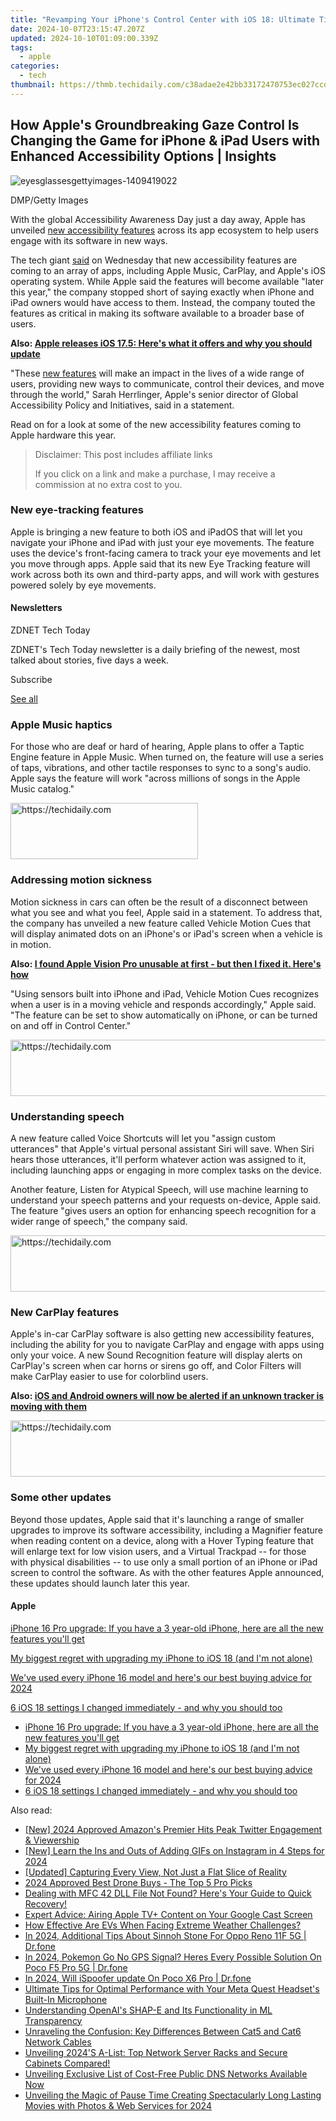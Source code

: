 ```yaml
---
title: "Revamping Your iPhone's Control Center with iOS 18: Ultimate Tips & Tricks for Personalized Accessibility"
date: 2024-10-07T23:15:47.207Z
updated: 2024-10-10T01:09:00.339Z
tags:
  - apple
categories:
  - tech
thumbnail: https://thmb.techidaily.com/c38adae2e42bb33172470753ec027ccdb4d1aafb812ed418ac2e91f37424af9f.jpg
---
```


## How Apple's Groundbreaking Gaze Control Is Changing the Game for iPhone & iPad Users with Enhanced Accessibility Options | Insights

![eyesglassesgettyimages-1409419022](https://www.zdnet.com/a/img/resize/9e7a8608cb865c8e3a8ea98edc0097f6ee8e879b/2024/05/15/94a03b2c-c31d-4d1e-98d3-51a332c62362/eyesglassesgettyimages-1409419022.jpg?auto=webp&width=1280)

DMP/Getty Images

With the global Accessibility Awareness Day just a day away, Apple has unveiled [new accessibility features](https://www.zdnet.com/article/8-ways-google-just-upgraded-accessibility-in-its-apps-and-pixel-devices/) across its app ecosystem to help users engage with its software in new ways.

The tech giant [said](https://www.apple.com/newsroom/2024/05/apple-announces-new-accessibility-features-including-eye-tracking/) on Wednesday that new accessibility features are coming to an array of apps, including Apple Music, CarPlay, and Apple's iOS operating system. While Apple said the features will become available "later this year," the company stopped short of saying exactly when iPhone and iPad owners would have access to them. Instead, the company touted the features as critical in making its software available to a broader base of users.

**Also: [Apple releases iOS 17.5: Here's what it offers and why you should update](https://www.zdnet.com/article/apple-releases-ios-17-5-heres-what-it-offers-and-why-you-should-update/)**

"These [new features](https://www.zdnet.com/article/new-accessibility-features-are-coming-to-your-apple-devices-this-year-heres-what-to-know-about-them/) will make an impact in the lives of a wide range of users, providing new ways to communicate, control their devices, and move through the world," Sarah Herrlinger, Apple's senior director of Global Accessibility Policy and Initiatives, said in a statement.

Read on for a look at some of the new accessibility features coming to Apple hardware this year.

>  Disclaimer: This post includes affiliate links
>
>  If you click on a link and make a purchase, I may receive a commission at no extra cost to you.
>

### New eye-tracking features

Apple is bringing a new feature to both iOS and iPadOS that will let you navigate your iPhone and iPad with just your eye movements. The feature uses the device's front-facing camera to track your eye movements and let you move through apps. Apple said that its new Eye Tracking feature will work across both its own and third-party apps, and will work with gestures powered solely by eye movements.

#### Newsletters

ZDNET Tech Today

ZDNET's Tech Today newsletter is a daily briefing of the newest, most talked about stories, five days a week.

 Subscribe

[See all](https://www.zdnet.com/newsletters/)

### Apple Music haptics

For those who are deaf or hard of hearing, Apple plans to offer a Taptic Engine feature in Apple Music. When turned on, the feature will use a series of taps, vibrations, and other tactile responses to sync to a song's audio. Apple says the feature will work "across millions of songs in the Apple Music catalog."

<!-- affiliate ads begin -->
<a href="https://aligracehair.sjv.io/c/5597632/1902273/19272" target="_top" id="1902273">
  <img src="//a.impactradius-go.com/display-ad/19272-1902273" border="0" alt="https://techidaily.com" width="300" height="90"/>
</a>
<img height="0" width="0" src="https://aligracehair.sjv.io/i/5597632/1902273/19272" style="position:absolute;visibility:hidden;" border="0" />
<!-- affiliate ads end -->

### Addressing motion sickness

Motion sickness in cars can often be the result of a disconnect between what you see and what you feel, Apple said in a statement. To address that, the company has unveiled a new feature called Vehicle Motion Cues that will display animated dots on an iPhone's or iPad's screen when a vehicle is in motion.

**Also: [I found Apple Vision Pro unusable at first - but then I fixed it. Here's how](https://www.zdnet.com/article/i-found-apple-vision-pro-unusable-at-first-but-then-i-fixed-it-heres-how/)**

"Using sensors built into iPhone and iPad, Vehicle Motion Cues recognizes when a user is in a moving vehicle and responds accordingly," Apple said. "The feature can be set to show automatically on iPhone, or can be turned on and off in Control Center."

<!-- affiliate ads begin -->
<a href="https://laganoo.pxf.io/c/5597632/1657400/16446" target="_top" id="1657400">
  <img src="//a.impactradius-go.com/display-ad/16446-1657400" border="0" alt="https://techidaily.com" width="728" height="90"/>
</a>
<img height="0" width="0" src="https://laganoo.pxf.io/i/5597632/1657400/16446" style="position:absolute;visibility:hidden;" border="0" />
<!-- affiliate ads end -->

### Understanding speech

A new feature called Voice Shortcuts will let you "assign custom utterances" that Apple's virtual personal assistant Siri will save. When Siri hears those utterances, it'll perform whatever action was assigned to it, including launching apps or engaging in more complex tasks on the device.

Another feature, Listen for Atypical Speech, will use machine learning to understand your speech patterns and your requests on-device, Apple said. The feature "gives users an option for enhancing speech recognition for a wider range of speech," the company said.

<!-- affiliate ads begin -->
<a href="https://appsumo.8odi.net/c/5597632/2037318/7443" target="_top" id="2037318">
  <img src="//a.impactradius-go.com/display-ad/7443-2037318" border="0" alt="https://techidaily.com" width="728" height="90"/>
</a>
<img height="0" width="0" src="https://appsumo.8odi.net/i/5597632/2037318/7443" style="position:absolute;visibility:hidden;" border="0" />
<!-- affiliate ads end -->

### New CarPlay features

Apple's in-car CarPlay software is also getting new accessibility features, including the ability for you to navigate CarPlay and engage with apps using only your voice. A new Sound Recognition feature will display alerts on CarPlay's screen when car horns or sirens go off, and Color Filters will make CarPlay easier to use for colorblind users.

**Also: [iOS and Android owners will now be alerted if an unknown tracker is moving with them](https://www.zdnet.com/article/ios-and-android-owners-will-now-be-alerted-if-an-unknown-tracker-is-moving-with-them/)**

<!-- affiliate ads begin -->
<a href="https://appsumo.8odi.net/c/5597632/2144275/7443" target="_top" id="2144275">
  <img src="//a.impactradius-go.com/display-ad/7443-2144275" border="0" alt="https://techidaily.com" width="728" height="90"/>
</a>
<img height="0" width="0" src="https://appsumo.8odi.net/i/5597632/2144275/7443" style="position:absolute;visibility:hidden;" border="0" />
<!-- affiliate ads end -->

### Some other updates

Beyond those updates, Apple said that it's launching a range of smaller upgrades to improve its software accessibility, including a Magnifier feature when reading content on a device, along with a Hover Typing feature that will enlarge text for low vision users, and a Virtual Trackpad -- for those with physical disabilities -- to use only a small portion of an iPhone or iPad screen to control the software. As with the other features Apple announced, these updates should launch later this year.

#### Apple

[iPhone 16 Pro upgrade: If you have a 3 year-old iPhone, here are all the new features you'll get](https://www.zdnet.com/article/iphone-16-pro-and-pro-max-hands-on/ "iPhone 16 Pro upgrade: If you have a 3 year-old iPhone, here are all the new features you'll get")

[My biggest regret with upgrading my iPhone to iOS 18 (and I'm not alone)](https://www.zdnet.com/article/my-biggest-regret-with-upgrading-my-iphone-to-ios-18-and-im-not-alone/ "My biggest regret with upgrading my iPhone to iOS 18 (and I'm not alone)")

[We've used every iPhone 16 model and here's our best buying advice for 2024](https://www.zdnet.com/article/iphone-16-pro-max-buying-advice-2024/ "We've used every iPhone 16 model and here's our best buying advice for 2024")

[6 iOS 18 settings I changed immediately - and why you should too](https://www.zdnet.com/article/6-ios-18-settings-i-changed-immediately-and-why-you-should-too/ "6 iOS 18 settings I changed immediately - and why you should too")

* [iPhone 16 Pro upgrade: If you have a 3 year-old iPhone, here are all the new features you'll get](https://www.zdnet.com/article/iphone-16-pro-and-pro-max-hands-on/ "iPhone 16 Pro upgrade: If you have a 3 year-old iPhone, here are all the new features you'll get")
* [My biggest regret with upgrading my iPhone to iOS 18 (and I'm not alone)](https://www.zdnet.com/article/my-biggest-regret-with-upgrading-my-iphone-to-ios-18-and-im-not-alone/ "My biggest regret with upgrading my iPhone to iOS 18 (and I'm not alone)")
* [We've used every iPhone 16 model and here's our best buying advice for 2024](https://www.zdnet.com/article/iphone-16-pro-max-buying-advice-2024/ "We've used every iPhone 16 model and here's our best buying advice for 2024")
* [6 iOS 18 settings I changed immediately - and why you should too](https://www.zdnet.com/article/6-ios-18-settings-i-changed-immediately-and-why-you-should-too/ "6 iOS 18 settings I changed immediately - and why you should too")

<ins class="adsbygoogle"
     style="display:block"
     data-ad-format="autorelaxed"
     data-ad-client="ca-pub-7571918770474297"
     data-ad-slot="1223367746"></ins>

<ins class="adsbygoogle"
     style="display:block"
     data-ad-client="ca-pub-7571918770474297"
     data-ad-slot="8358498916"
     data-ad-format="auto"
     data-full-width-responsive="true"></ins>

<span class="atpl-alsoreadstyle">Also read:</span>
<div><ul>
<li><a href="https://twitter-clips.techidaily.com/new-2024-approved-amazons-premier-hits-peak-twitter-engagement-and-viewership/"><u>[New] 2024 Approved Amazon's Premier Hits Peak Twitter Engagement & Viewership</u></a></li>
<li><a href="https://instagram-videos.techidaily.com/new-learn-the-ins-and-outs-of-adding-gifs-on-instagram-in-4-steps-for-2024/"><u>[New] Learn the Ins and Outs of Adding GIFs on Instagram in 4 Steps for 2024</u></a></li>
<li><a href="https://extra-hints.techidaily.com/updated-capturing-every-view-not-just-a-flat-slice-of-reality/"><u>[Updated] Capturing Every View, Not Just a Flat Slice of Reality</u></a></li>
<li><a href="https://extra-resources.techidaily.com/2024-approved-best-drone-buys-the-top-5-pro-picks/"><u>2024 Approved Best Drone Buys - The Top 5 Pro Picks</u></a></li>
<li><a href="https://techtrends.techidaily.com/dealing-with-mfc-42-dll-file-not-found-heres-your-guide-to-quick-recovery/"><u>Dealing with MFC 42 DLL File Not Found? Here's Your Guide to Quick Recovery!</u></a></li>
<li><a href="https://techtrends.techidaily.com/expert-advice-airing-apple-tvplus-content-on-your-google-cast-screen/"><u>Expert Advice: Airing Apple TV+ Content on Your Google Cast Screen</u></a></li>
<li><a href="https://techtrends.techidaily.com/how-effective-are-evs-when-facing-extreme-weather-challenges/"><u>How Effective Are EVs When Facing Extreme Weather Challenges?</u></a></li>
<li><a href="https://android-pokemon-go.techidaily.com/in-2024-additional-tips-about-sinnoh-stone-for-oppo-reno-11f-5g-drfone-by-drfone-virtual-android/"><u>In 2024, Additional Tips About Sinnoh Stone For Oppo Reno 11F 5G | Dr.fone</u></a></li>
<li><a href="https://pokemon-go-android.techidaily.com/in-2024-pokemon-go-no-gps-signal-heres-every-possible-solution-on-poco-f5-pro-5g-drfone-by-drfone-virtual-android/"><u>In 2024, Pokemon Go No GPS Signal? Heres Every Possible Solution On Poco F5 Pro 5G | Dr.fone</u></a></li>
<li><a href="https://phone-solutions.techidaily.com/in-2024-will-ispoofer-update-on-poco-x6-pro-drfone-by-drfone-virtual-android/"><u>In 2024, Will iSpoofer update On Poco X6 Pro | Dr.fone</u></a></li>
<li><a href="https://techtrends.techidaily.com/ultimate-tips-for-optimal-performance-with-your-meta-quest-headsets-built-in-microphone/"><u>Ultimate Tips for Optimal Performance with Your Meta Quest Headset's Built-In Microphone</u></a></li>
<li><a href="https://tech-haven.techidaily.com/understanding-openais-shap-e-and-its-functionality-in-ml-transparency/"><u>Understanding OpenAI's SHAP-E and Its Functionality in ML Transparency</u></a></li>
<li><a href="https://techtrends.techidaily.com/unraveling-the-confusion-key-differences-between-cat5-and-cat6-network-cables/"><u>Unraveling the Confusion: Key Differences Between Cat5 and Cat6 Network Cables</u></a></li>
<li><a href="https://techtrends.techidaily.com/unveiling-2024s-a-list-top-network-server-racks-and-secure-cabinets-compared/"><u>Unveiling 2024'S A-List: Top Network Server Racks and Secure Cabinets Compared!</u></a></li>
<li><a href="https://techtrends.techidaily.com/unveiling-exclusive-list-of-cost-free-public-dns-networks-available-now/"><u>Unveiling Exclusive List of Cost-Free Public DNS Networks Available Now</u></a></li>
<li><a href="https://some-skills.techidaily.com/unveiling-the-magic-of-pause-time-creating-spectacularly-long-lasting-movies-with-photos-and-web-services-for-2024/"><u>Unveiling the Magic of Pause Time Creating Spectacularly Long Lasting Movies with Photos & Web Services for 2024</u></a></li>
</ul></div>

